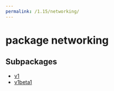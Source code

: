 ```yaml
---
permalink: /1.15/networking/
---
```


# package networking



## Subpackages

* [v1](networking-v1.md)
* [v1beta1](networking-v1beta1.md)
